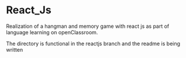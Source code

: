 # React_Js
Realization of a hangman and memory game with react js as part of language learning on openClassroom.

The directory is functional in the reactjs branch and the readme is being written
